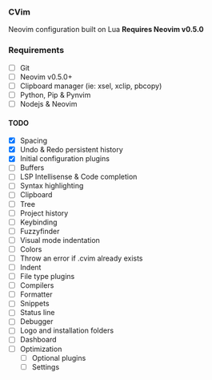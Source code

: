 ### CVim

Neovim configuration built on Lua **Requires Neovim v0.5.0**

### Requirements
- [ ] Git
- [ ] Neovim v0.5.0+
- [ ] Clipboard manager (ie: xsel, xclip, pbcopy)
- [ ] Python, Pip & Pynvim
- [ ] Nodejs & Neovim

#### TODO

- [x] Spacing
- [x] Undo & Redo persistent history
- [x] Initial configuration plugins
- [ ] Buffers
- [ ] LSP Intellisense & Code completion
- [ ] Syntax highlighting
- [ ] Clipboard
- [ ] Tree
- [ ] Project history
- [ ] Keybinding
- [ ] Fuzzyfinder
- [ ] Visual mode indentation
- [ ] Colors
- [ ] Throw an error if .cvim already exists
- [ ] Indent
- [ ] File type plugins
- [ ] Compilers
- [ ] Formatter
- [ ] Snippets
- [ ] Status line
- [ ] Debugger
- [ ] Logo and installation folders
- [ ] Dashboard
- [ ] Optimization
  - [ ] Optional plugins
  - [ ] Settings
